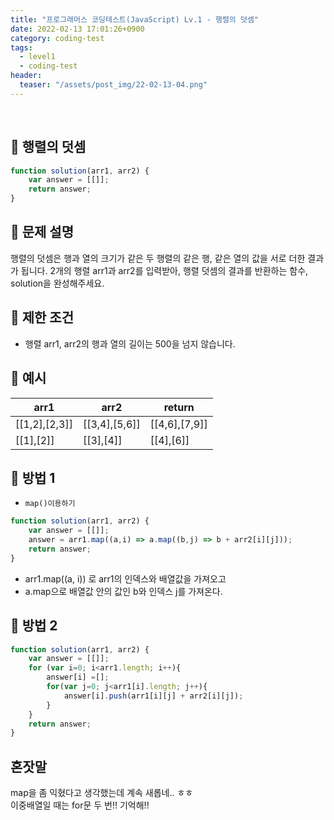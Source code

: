 ```yaml
---
title: "프로그래머스 코딩테스트(JavaScript) Lv.1 - 행렬의 덧셈"
date: 2022-02-13 17:01:26+0900
category: coding-test
tags:
  - level1
  - coding-test
header:
  teaser: "/assets/post_img/22-02-13-04.png"
---
```

<br>

## 🔹 행렬의 덧셈
```js
function solution(arr1, arr2) {
    var answer = [[]];
    return answer;
}
```

## 🔹 문제 설명
행렬의 덧셈은 행과 열의 크기가 같은 두 행렬의 같은 행, 같은 열의 값을 서로 더한 결과가 됩니다. 2개의 행렬 arr1과 arr2를 입력받아, 행렬 덧셈의 결과를 반환하는 함수, solution을 완성해주세요.

## 🔹 제한 조건
- 행렬 arr1, arr2의 행과 열의 길이는 500을 넘지 않습니다.

## 🔹 예시

<table class="table" style="width : 400px;">
        <thead><tr>
<th>arr1</th>
<th>arr2</th>
<th>return</th>
</tr>
</thead>
        <tbody><tr>
<td>[[1,2],[2,3]]</td>
<td>[[3,4],[5,6]]</td>
<td>[[4,6],[7,9]]</td>
</tr>
<tr>
<td>[[1],[2]]</td>
<td>[[3],[4]]</td>
<td>[[4],[6]]</td>
</tr>
</tbody>
      </table>

## 🔹 방법 1 
- `map()이용하기` 

```js
function solution(arr1, arr2) {
    var answer = [[]];
    answer = arr1.map((a,i) => a.map((b,j) => b + arr2[i][j]));
    return answer;    
}
```
- arr1.map((a, i)) 로 arr1의 인덱스와 배열값을 가져오고 
- a.map으로 배열값 안의 값인 b와 인덱스 j를 가져온다. 


## 🔹 방법 2

```js
function solution(arr1, arr2) {
    var answer = [[]];
    for (var i=0; i<arr1.length; i++){
        answer[i] =[];
        for(var j=0; j<arr1[i].length; j++){
            answer[i].push(arr1[i][j] + arr2[i][j]);
        }
    }
    return answer;
}
```

## 혼잣말 
map을 좀 익혔다고 생각했는데 계속 새롭네.. ㅎㅎ   
이중배열일 때는 for문 두 번!! 기억해!! 
